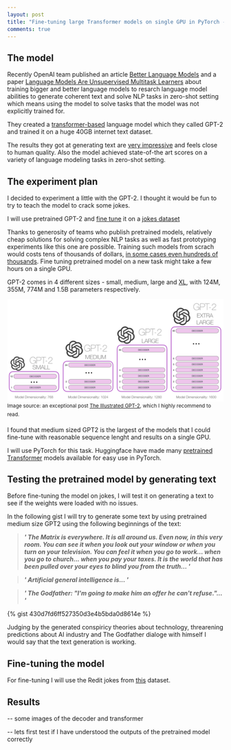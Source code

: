 ```yaml
---
layout: post
title: "Fine-tuning large Transformer models on single GPU in PyTorch - Teaching GPT-2 a sense of humor."
comments: true
---
```


## The model

Recently OpenAI team published an article [Better Language Models](https://openai.com/blog/better-language-models/) and a paper [Language Models Are Unsupervised Multitask Learners](https://d4mucfpksywv.cloudfront.net/better-language-models/language_models_are_unsupervised_multitask_learners.pdf) about training bigger and better language models to resarch language model abilities to generate coherent text and solve NLP tasks in zero-shot setting which means using the model to solve tasks that the model was not explicitly trained for.

They created a [transformer-based](https://arxiv.org/abs/1706.03762) language model which they called GPT-2 and trained it on a huge 40GB internet text dataset. 

The results they got at generating text are [very impressive](https://openai.com/blog/better-language-models/#sample1) and feels close to human quality. Also the model achieved state-of-the art scores on a variety of language modeling tasks in zero-shot setting. 

## The experiment plan

I decided to experiment a little with the GPT-2. I thought it would be fun to try to teach the model to crack some jokes. 

I will use pretrained GPT-2 and [fine tune](http://wiki.fast.ai/index.php/Fine_tuning) it on a [jokes dataset](https://github.com/taivop/joke-dataset)

Thanks to generosity of teams who publish pretrained models, relatively cheap solutions for solving complex NLP tasks as well as fast prototyping experiments like this one are possible. Training such models from scrach would costs tens of thousands of dollars, [in some cases even hundreds of thousands](https://syncedreview.com/2019/06/27/the-staggering-cost-of-training-sota-ai-models/). Fine tuning pretrained model on a new task might take a few hours on a single GPU. 

GPT-2 comes in 4 different sizes - small, medium, large and [XL](https://openai.com/blog/gpt-2-1-5b-release/), with 124M, 355M, 774M and 1.5B parameters respectively. 

![gpt2-sizes](/img/gpt2_finetuning/gpt2-sizes.png)
<sup>Image source: an exceptional post [The Illustrated GPT-2](https://jalammar.github.io/illustrated-gpt2/), which I highly recommend to read.</sup>

I found that medium sized GPT2 is the largest of the models that I could fine-tune with reasonable sequence lenght and results on a single GPU.

I will use PyTorch for this task. Huggingface have made many [pretrained Transformer](https://github.com/huggingface/transformers) models available for easy use in PyTorch.


## Testing the pretrained model by generating text

Before fine-tuning the model on jokes, I will test it on generating a text to see if the weights were loaded with no issues.

In the following gist I will try to generate some text by using pretrained medium size GPT2 using the following beginnings of the text:

> ***\' The Matrix is everywhere. It is all around us. Even now, in this very room. You can see it when you look out your window or when you turn on your television. You can feel it when you go to work... when you go to church... when you pay your taxes. It is the world that has been pulled over your eyes to blind you from the truth... \'***

> ***\' Artificial general intelligence is... \'***

> ***\' The Godfather: "I'm going to make him an offer he can't refuse."... \'***

{% gist 430d7fd6ff527350d3e4b5bda0d8614e %}

Judging by the generated conspiricy theories about technology, threarening predictions about AI industry and The Godfather dialoge with himself I would say that the text generation is working. 

## Fine-tuning the model

For fine-tuning I will use the Redit jokes from [this](https://github.com/taivop/joke-dataset) dataset. 



## Results

-- some images of the decoder and transformer

-- lets first test if I have understood the outputs of the pretrained model correctly
